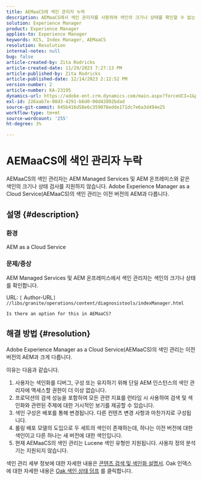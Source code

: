 ```yaml
---
title: AEMaaCS에 색인 관리자 누락
description: AEMaaCS에서 색인 관리자를 사용하여 색인의 크기나 상태를 확인할 수 없는 이유를 알아봅니다.
solution: Experience Manager
product: Experience Manager
applies-to: Experience Manager
keywords: KCS, Index Manager, AEMaaCS
resolution: Resolution
internal-notes: null
bug: false
article-created-by: Zita Rodricks
article-created-date: 11/29/2023 7:27:13 PM
article-published-by: Zita Rodricks
article-published-date: 12/14/2023 2:12:52 PM
version-number: 2
article-number: KA-23195
dynamics-url: https://adobe-ent.crm.dynamics.com/main.aspx?forceUCI=1&pagetype=entityrecord&etn=knowledgearticle&id=ada44648-ed8e-ee11-8179-6045bd006793
exl-id: 226aab7e-08d3-4291-b6d0-00d42892bdad
source-git-commit: 845b416d58e6c359076edde171dc7e6a3d494e25
workflow-type: tm+mt
source-wordcount: '255'
ht-degree: 3%

---
```


# AEMaaCS에 색인 관리자 누락


AEMaaCS의 색인 관리자는 AEM Managed Services 및 AEM 온프레미스와 같은 색인의 크기나 상태 검사를 지원하지 않습니다. Adobe Experience Manager as a Cloud Service(AEMaaCS)의 색인 관리는 이전 버전의 AEM과 다릅니다.

## 설명 {#description}


### 환경

AEM as a Cloud Service

### 문제/증상

AEM Managed Services 및 AEM 온프레미스에서 색인 관리자는 색인의 크기나 상태를 확인합니다.

URL: `[` Author-URL`]` `//libs/granite/operations/content/diagnosistools/indexManager.html`

`Is there an option for this in AEMaaCS?`




## 해결 방법 {#resolution}


Adobe Experience Manager as a Cloud Service(AEMaaCS)의 색인 관리는 이전 버전의 AEM과 크게 다릅니다.

이유는 다음과 같습니다.

1. 사용자는 색인화를 디버그, 구성 또는 유지하기 위해 단일 AEM 인스턴스의 색인 관리자에 액세스할 권한이 더 이상 없습니다.
2. 프로덕션의 검색 성능을 포함하여 모든 관련 지표를 런타임 시 사용하여 검색 및 색인화와 관련된 주제에 대한 거시적인 보기를 제공할 수 있습니다.
3. 색인 구성은 배포를 통해 변경됩니다. 다른 컨텐츠 변경 사항과 마찬가지로 구성됩니다.
4. 롤링 배포 모델의 도입으로 두 세트의 색인이 존재하는데, 하나는 이전 버전에 대한 색인이고 다른 하나는 새 버전에 대한 색인입니다.
5. 현재 AEMaaCS의 색인 관리는 Lucene 색인 유형만 지원됩니다. 사용자 정의 분석기는 지원되지 않습니다.


색인 관리 세부 정보에 대한 자세한 내용은 [콘텐츠 검색 및 색인화 설명서](https://experienceleague.adobe.com/docs/experience-manager-cloud-service/content/operations/indexing.html?lang=ko-KR). Oak 인덱스에 대한 자세한 내용은 [Oak 색인 상태 덤프](https://experienceleague.adobe.com/docs/experience-manager-learn/cloud-service/debugging/debugging-aem-as-a-cloud-service/developer-console.html?lang=en#oak-indexes) 를 클릭합니다.
